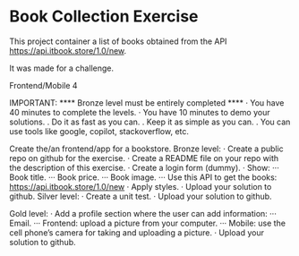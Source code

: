 # Book Collection Exercise

This project container a list of books obtained from the API https://api.itbook.store/1.0/new.

It was made for a challenge.

Frontend/Mobile 4 

IMPORTANT:
**** Bronze level must be entirely completed ****
· You have 40 minutes to complete the levels.
· You have 10 minutes to demo your solutions. 
. Do it as fast as you can.
. Keep it as simple as you can.
. You can use tools like google, copilot, stackoverflow, etc.

Create the/an frontend/app for a bookstore.
Bronze level:
· Create a public repo on github for the exercise.
· Create a README file on your repo with the description of this exercise.
· Create a login form (dummy).
· Show:
··· Book title. 
··· Book price.
··· Book image.
··· Use this API to get the books: https://api.itbook.store/1.0/new
· Apply styles. 
· Upload your solution to github.
Silver level:
· Create a unit test.
· Upload your solution to github.
 
Gold level: 
· Add a profile section where the user can add information:
··· Email.
··· Frontend: upload a picture from your computer.
··· Mobile: use the cell phone’s camera for taking and uploading a picture.
· Upload your solution to github.